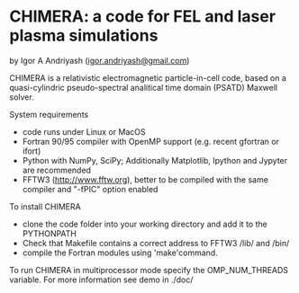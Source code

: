 # CHIMERA: a code for FEL and laser plasma simulations

by Igor A Andriyash (<igor.andriyash@gmail.com>)

CHIMERA is a relativistic electromagnetic particle-in-cell code, based on a quasi-cylindric pseudo-spectral analitical time domain (PSATD) Maxwell solver.

System requirements
- code runs under Linux or MacOS
- Fortran 90/95 compiler with OpenMP support (e.g. recent gfortran or ifort)
- Python with NumPy, SciPy; Additionally Matplotlib, Ipython and Jypyter are recommended
- FFTW3 (http://www.fftw.org), better to be compiled with the same compiler and "-fPIC" option enabled

To install CHIMERA
- clone the code folder into your working directory and add it to the PYTHONPATH
- Check that Makefile contains a correct address to FFTW3 /lib/ and /bin/
- compile the Fortran modules using 'make'command. 

To run CHIMERA in multiprocessor mode specify the OMP_NUM_THREADS variable. For more information see demo in ./doc/
